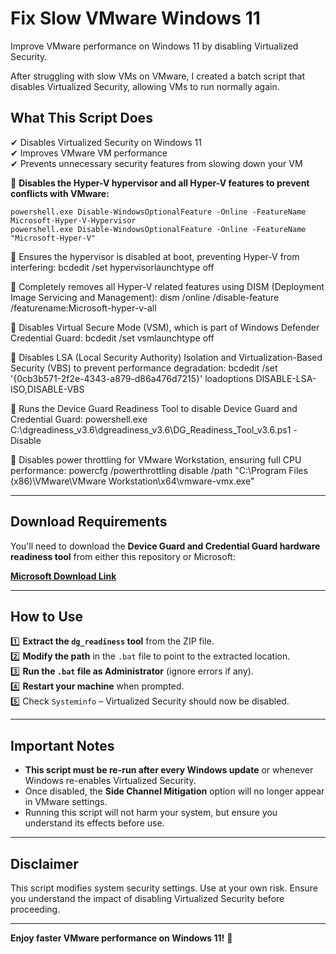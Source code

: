 # Fix Slow VMware Windows 11  

Improve VMware performance on Windows 11 by disabling Virtualized Security.  

After struggling with slow VMs on VMware, I created a batch script that disables Virtualized Security, allowing VMs to run normally again.  

## What This Script Does  
✔ Disables Virtualized Security on Windows 11  
✔ Improves VMware VM performance  
✔ Prevents unnecessary security features from slowing down your VM  


📌 **Disables the Hyper-V hypervisor and all Hyper-V features to prevent conflicts with VMware:**
```
powershell.exe Disable-WindowsOptionalFeature -Online -FeatureName Microsoft-Hyper-V-Hypervisor
powershell.exe Disable-WindowsOptionalFeature -Online -FeatureName "Microsoft-Hyper-V"
```

📌 Ensures the hypervisor is disabled at boot, preventing Hyper-V from interfering:
bcdedit /set hypervisorlaunchtype off

📌 Completely removes all Hyper-V related features using DISM (Deployment Image Servicing and Management):
dism /online /disable-feature /featurename:Microsoft-hyper-v-all

📌 Disables Virtual Secure Mode (VSM), which is part of Windows Defender Credential Guard:
bcdedit /set vsmlaunchtype off

📌 Disables LSA (Local Security Authority) Isolation and Virtualization-Based Security (VBS) to prevent performance degradation:
bcdedit /set '{0cb3b571-2f2e-4343-a879-d86a476d7215}' loadoptions DISABLE-LSA-ISO,DISABLE-VBS

📌 Runs the Device Guard Readiness Tool to disable Device Guard and Credential Guard:
powershell.exe C:\dgreadiness_v3.6\dgreadiness_v3.6\DG_Readiness_Tool_v3.6.ps1 -Disable

📌 Disables power throttling for VMware Workstation, ensuring full CPU performance:
powercfg /powerthrottling disable /path "C:\Program Files (x86)\VMware\VMware Workstation\x64\vmware-vmx.exe"

---

## Download Requirements  

You'll need to download the **Device Guard and Credential Guard hardware readiness tool** from either this repository or Microsoft:  

**[Microsoft Download Link](https://download.microsoft.com/download/B/D/8/BD821B1F-05F2-4A7E-AA03-DF6C4F687B07/dgreadiness_v3.6.zip)**  

---

## How to Use  

1️⃣ **Extract the `dg_readiness` tool** from the ZIP file.  
2️⃣ **Modify the path** in the `.bat` file to point to the extracted location.  
3️⃣ **Run the `.bat` file as Administrator** (ignore errors if any).  
4️⃣ **Restart your machine** when prompted.  
5️⃣ Check `Systeminfo` – Virtualized Security should now be disabled.  

---

## Important Notes  

- **This script must be re-run after every Windows update** or whenever Windows re-enables Virtualized Security.  
- Once disabled, the **Side Channel Mitigation** option will no longer appear in VMware settings.  
- Running this script will not harm your system, but ensure you understand its effects before use.  

---

## Disclaimer  

This script modifies system security settings. Use at your own risk. Ensure you understand the impact of disabling Virtualized Security before proceeding.  

---

**Enjoy faster VMware performance on Windows 11!** 🚀  

